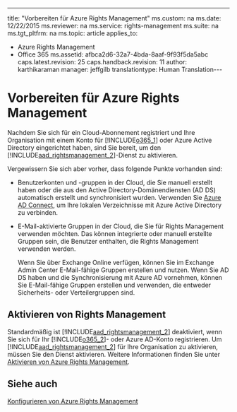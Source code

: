 ---
title: "Vorbereiten f&#252;r Azure Rights Management"
ms.custom: na
ms.date: 12/22/2015
ms.reviewer: na
ms.service: rights-management
ms.suite: na
ms.tgt_pltfrm: na
ms.topic: article
applies_to: 
  - Azure Rights Management
  - Office 365
ms.assetid: afbca2d6-32a7-4bda-8aaf-9f93f5da5abc
caps.latest.revision: 25
caps.handback.revision: 11
author: karthikaraman
manager: jeffgilb
translationtype: Human Translation---
# Vorbereiten f&#252;r Azure Rights Management
Nachdem Sie sich für ein Cloud-Abonnement registriert und Ihre Organisation mit einem Konto für [!INCLUDE[o365_1](../../ems/AADRightsMgmt/includes/o365_1_md.md)] oder Azure Active Directory eingerichtet haben, sind Sie bereit, um den [!INCLUDE[aad_rightsmanagement_2](../../ems/AADRightsMgmt/includes/aad_rightsmanagement_2_md.md)]-Dienst zu aktivieren.

Vergewissern Sie sich aber vorher, dass folgende Punkte vorhanden sind:

-   Benutzerkonten und -gruppen in der Cloud, die Sie manuell erstellt haben oder die aus den Active Directory-Domänendiensten (AD DS) automatisch erstellt und synchronisiert wurden. Verwenden Sie [Azure AD Connect](http://azure.microsoft.com/documentation/articles/active-directory-aadconnect/), um Ihre lokalen Verzeichnisse mit Azure Active Directory zu verbinden.

-   E-Mail-aktivierte Gruppen in der Cloud, die Sie für Rights Management verwenden möchten. Das können integrierte oder manuell erstellte Gruppen sein, die Benutzer enthalten, die Rights Management verwenden werden.

    Wenn Sie über Exchange Online verfügen, können Sie im Exchange Admin Center E-Mail-fähige Gruppen erstellen und nutzen. Wenn Sie AD DS haben und die Synchronisierung mit Azure AD vornehmen, können Sie E-Mail-fähige Gruppen erstellen und verwenden, die entweder Sicherheits- oder Verteilergruppen sind.

## Aktivieren von Rights Management
Standardmäßig ist [!INCLUDE[aad_rightsmanagement_2](../../ems/AADRightsMgmt/includes/aad_rightsmanagement_2_md.md)] deaktiviert, wenn Sie sich für Ihr [!INCLUDE[o365_2](../../ems/AADRightsMgmt/includes/o365_2_md.md)]- oder Azure AD-Konto registrieren. Um [!INCLUDE[aad_rightsmanagement_2](../../ems/AADRightsMgmt/includes/aad_rightsmanagement_2_md.md)] für Ihre Organisation zu aktivieren, müssen Sie den Dienst aktivieren. Weitere Informationen finden Sie unter [Aktivieren von Azure Rights Management](../../ems/AADRightsMgmt/Activating-Azure-Rights-Management.md).

## Siehe auch
[Konfigurieren von Azure Rights Management](../../ems/AADRightsMgmt/Configuring-Azure-Rights-Management.md)

